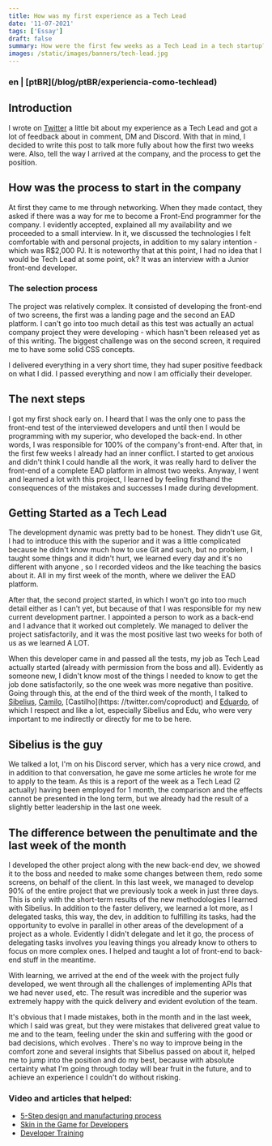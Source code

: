 ```yaml
---
title: How was my first experience as a Tech Lead
date: '11-07-2021'
tags: ['Essay']
draft: false
summary: How were the first few weeks as a Tech Lead in a tech startup?
images: /static/images/banners/tech-lead.jpg
---
```


<h3>en | [ptBR](/blog/ptBR/experiencia-como-techlead)</h3>

## Introduction

I wrote on [Twitter](https://twitter.com/vit0rrk/status/1456382675720224770) a little bit about my experience as a Tech Lead and got a lot of feedback about in comment, DM and Discord. With that in mind, I decided to write this post to talk more fully about how the first two weeks were. Also, tell the way I arrived at the company, and the process to get the position.

## How was the process to start in the company

At first they came to me through networking. When they made contact, they asked if there was a way for me to become a Front-End programmer for the company. I evidently accepted, explained all my availability and we proceeded to a small interview. In it, we discussed the technologies I felt comfortable with and personal projects, in addition to my salary intention - which was R$2,000 PJ. It is noteworthy that at this point, I had no idea that I would be Tech Lead at some point, ok? It was an interview with a Junior front-end developer.

### The selection process

The project was relatively complex. It consisted of developing the front-end of two screens, the first was a landing page and the second an EAD platform. I can't go into too much detail as this test was actually an actual company project they were developing - which hasn't been released yet as of this writing. The biggest challenge was on the second screen, it required me to have some solid CSS concepts.

I delivered everything in a very short time, they had super positive feedback on what I did. I passed everything and now I am officially their developer.

## The next steps

I got my first shock early on. I heard that I was the only one to pass the front-end test of the interviewed developers and until then I would be programming with my superior, who developed the back-end. In other words, I was responsible for 100% of the company's front-end. After that, in the first few weeks I already had an inner conflict. I started to get anxious and didn't think I could handle all the work, it was really hard to deliver the front-end of a complete EAD platform in almost two weeks. Anyway, I went and learned a lot with this project, I learned by feeling firsthand the consequences of the mistakes and successes I made during development.

## Getting Started as a Tech Lead

The development dynamic was pretty bad to be honest. They didn't use Git, I had to introduce this with the superior and it was a little complicated because he didn't know much how to use Git and such, but no problem, I taught some things and it didn't hurt, we learned every day and it's no different with anyone , so I recorded videos and the like teaching the basics about it. All in my first week of the month, where we deliver the EAD platform.

After that, the second project started, in which I won't go into too much detail either as I can't yet, but because of that I was responsible for my new current development partner. I appointed a person to work as a back-end and I advance that it worked out completely. We managed to deliver the project satisfactorily, and it was the most positive last two weeks for both of us as we learned A LOT.

When this developer came in and passed all the tests, my job as Tech Lead actually started (already with permission from the boss and all). Evidently as someone new, I didn't know most of the things I needed to know to get the job done satisfactorily, so the one week was more negative than positive. Going through this, at the end of the third week of the month, I talked to [Sibelius](https://twitter.com/sseraphini), [Camilo](https://twitter.com/OCam_l), [Castilho](https: //twitter.com/coproduct) and [Eduardo](https://twitter.com/TheEduardoRFS), of which I respect and like a lot, especially Sibelius and Edu, who were very important to me indirectly or directly for me to be here.

## Sibelius is the guy

We talked a lot, I'm on his Discord server, which has a very nice crowd, and in addition to that conversation, he gave me some articles he wrote for me to apply to the team. As this is a report of the week as a Tech Lead (2 actually) having been employed for 1 month, the comparison and the effects cannot be presented in the long term, but we already had the result of a slightly better leadership in the last one week.

## The difference between the penultimate and the last week of the month

I developed the other project along with the new back-end dev, we showed it to the boss and needed to make some changes between them, redo some screens, on behalf of the client. In this last week, we managed to develop 90% of the entire project that we previously took a week in just three days. This is only with the short-term results of the new methodologies I learned with Sibelius. In addition to the faster delivery, we learned a lot more, as I delegated tasks, this way, the dev, in addition to fulfilling its tasks, had the opportunity to evolve in parallel in other areas of the development of a project as a whole. Evidently I didn't delegate and let it go, the process of delegating tasks involves you leaving things you already know to others to focus on more complex ones. I helped and taught a lot of front-end to back-end stuff in the meantime.

With learning, we arrived at the end of the week with the project fully developed, we went through all the challenges of implementing APIs that we had never used, etc. The result was incredible and the superior was extremely happy with the quick delivery and evident evolution of the team.

It's obvious that I made mistakes, both in the month and in the last week, which I said was great, but they were mistakes that delivered great value to me and to the team, feeling under the skin and suffering with the good or bad decisions, which evolves . There's no way to improve being in the comfort zone and several insights that Sibelius passed on about it, helped me to jump into the position and do my best, because with absolute certainty what I'm going through today will bear fruit in the future, and to achieve an experience I couldn't do without risking.

### Video and articles that helped:

- [5-Step design and manufacturing process](https://twitter.com/TrungTPhan/status/1425476793327259651)
- [Skin in the Game for Developers](https://sibelius.substack.com/p/skin-in-the-game-for-developers)
- [Developer Training](https://sibelius.substack.com/p/developer-training)
